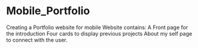 # Mobile_Portfolio
Creating a Portfolio website for mobile
Website contains:
A Front page for the introduction
Four cards to display previous projects
About my self page to connect with the user.
